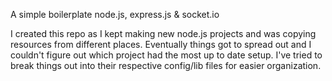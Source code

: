 A simple boilerplate node.js, express.js & socket.io

I created this repo as I kept making new node.js projects and was copying resources from different places. Eventually things got to spread out and I couldn't figure out which project had the most up to date setup. I've tried to break things out into their respective config/lib files for easier organization.
